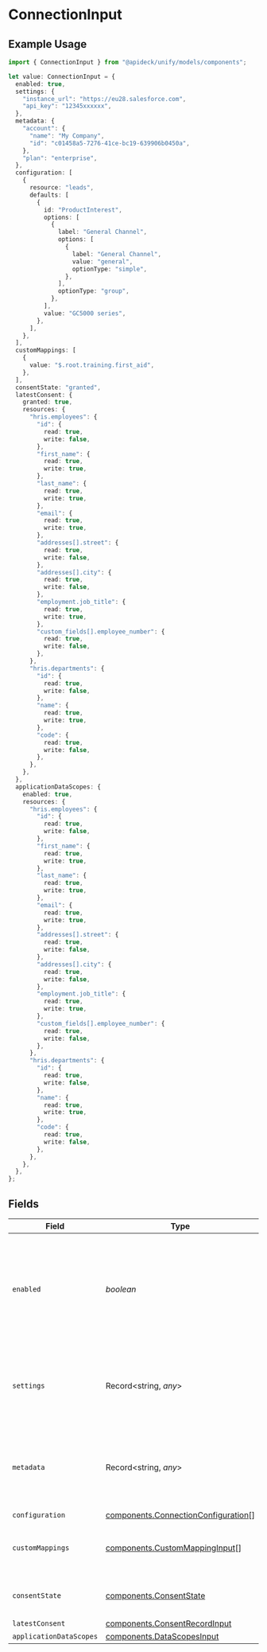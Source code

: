 # ConnectionInput

## Example Usage

```typescript
import { ConnectionInput } from "@apideck/unify/models/components";

let value: ConnectionInput = {
  enabled: true,
  settings: {
    "instance_url": "https://eu28.salesforce.com",
    "api_key": "12345xxxxxx",
  },
  metadata: {
    "account": {
      "name": "My Company",
      "id": "c01458a5-7276-41ce-bc19-639906b0450a",
    },
    "plan": "enterprise",
  },
  configuration: [
    {
      resource: "leads",
      defaults: [
        {
          id: "ProductInterest",
          options: [
            {
              label: "General Channel",
              options: [
                {
                  label: "General Channel",
                  value: "general",
                  optionType: "simple",
                },
              ],
              optionType: "group",
            },
          ],
          value: "GC5000 series",
        },
      ],
    },
  ],
  customMappings: [
    {
      value: "$.root.training.first_aid",
    },
  ],
  consentState: "granted",
  latestConsent: {
    granted: true,
    resources: {
      "hris.employees": {
        "id": {
          read: true,
          write: false,
        },
        "first_name": {
          read: true,
          write: true,
        },
        "last_name": {
          read: true,
          write: true,
        },
        "email": {
          read: true,
          write: true,
        },
        "addresses[].street": {
          read: true,
          write: false,
        },
        "addresses[].city": {
          read: true,
          write: false,
        },
        "employment.job_title": {
          read: true,
          write: true,
        },
        "custom_fields[].employee_number": {
          read: true,
          write: false,
        },
      },
      "hris.departments": {
        "id": {
          read: true,
          write: false,
        },
        "name": {
          read: true,
          write: true,
        },
        "code": {
          read: true,
          write: false,
        },
      },
    },
  },
  applicationDataScopes: {
    enabled: true,
    resources: {
      "hris.employees": {
        "id": {
          read: true,
          write: false,
        },
        "first_name": {
          read: true,
          write: true,
        },
        "last_name": {
          read: true,
          write: true,
        },
        "email": {
          read: true,
          write: true,
        },
        "addresses[].street": {
          read: true,
          write: false,
        },
        "addresses[].city": {
          read: true,
          write: false,
        },
        "employment.job_title": {
          read: true,
          write: true,
        },
        "custom_fields[].employee_number": {
          read: true,
          write: false,
        },
      },
      "hris.departments": {
        "id": {
          read: true,
          write: false,
        },
        "name": {
          read: true,
          write: true,
        },
        "code": {
          read: true,
          write: false,
        },
      },
    },
  },
};
```

## Fields

| Field                                                                                                             | Type                                                                                                              | Required                                                                                                          | Description                                                                                                       | Example                                                                                                           |
| ----------------------------------------------------------------------------------------------------------------- | ----------------------------------------------------------------------------------------------------------------- | ----------------------------------------------------------------------------------------------------------------- | ----------------------------------------------------------------------------------------------------------------- | ----------------------------------------------------------------------------------------------------------------- |
| `enabled`                                                                                                         | *boolean*                                                                                                         | :heavy_minus_sign:                                                                                                | Whether the connection is enabled or not. You can enable or disable a connection using the Update Connection API. | true                                                                                                              |
| `settings`                                                                                                        | Record<string, *any*>                                                                                             | :heavy_minus_sign:                                                                                                | Connection settings. Values will persist to `form_fields` with corresponding id                                   | {<br/>"instance_url": "https://eu28.salesforce.com",<br/>"api_key": "12345xxxxxx"<br/>}                           |
| `metadata`                                                                                                        | Record<string, *any*>                                                                                             | :heavy_minus_sign:                                                                                                | Attach your own consumer specific metadata                                                                        | {<br/>"account": {<br/>"name": "My Company",<br/>"id": "c01458a5-7276-41ce-bc19-639906b0450a"<br/>},<br/>"plan": "enterprise"<br/>} |
| `configuration`                                                                                                   | [components.ConnectionConfiguration](../../models/components/connectionconfiguration.md)[]                        | :heavy_minus_sign:                                                                                                | N/A                                                                                                               |                                                                                                                   |
| `customMappings`                                                                                                  | [components.CustomMappingInput](../../models/components/custommappinginput.md)[]                                  | :heavy_minus_sign:                                                                                                | List of custom mappings configured for this connection                                                            |                                                                                                                   |
| `consentState`                                                                                                    | [components.ConsentState](../../models/components/consentstate.md)                                                | :heavy_minus_sign:                                                                                                | The current consent state of the connection                                                                       | granted                                                                                                           |
| `latestConsent`                                                                                                   | [components.ConsentRecordInput](../../models/components/consentrecordinput.md)                                    | :heavy_minus_sign:                                                                                                | N/A                                                                                                               |                                                                                                                   |
| `applicationDataScopes`                                                                                           | [components.DataScopesInput](../../models/components/datascopesinput.md)                                          | :heavy_minus_sign:                                                                                                | N/A                                                                                                               |                                                                                                                   |